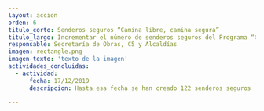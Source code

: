 ```yaml
---
layout: accion
orden: 6
titulo_corto: Senderos seguros “Camina libre, camina segura”
titulo_largo: Incrementar el número de senderos seguros del Programa “Camina Libre, Camina Segura”, con el objetivo de erradicar la incidencia delictiva, mejorar las condiciones de seguridad de las mujeres y fomentar el disfrute del espacio público
responsable: Secretaría de Obras, C5 y Alcaldías
imagen: rectangle.png
imagen-texto: 'texto de la imagen'
actividades_concluidas:
  - actividad:
      fecha: 17/12/2019
      descripcion: Hasta esa fecha se han creado 122 senderos seguros

---
```

